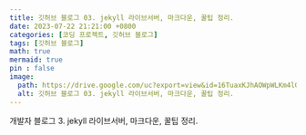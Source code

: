 ```yaml
---
title: 깃허브 블로그 03. jekyll 라이브서버, 마크다운, 꿀팁 정리.
date: 2023-07-22 21:21:00 +0800
categories: [코딩 프로젝트, 깃허브 블로그]
tags: [깃허브 블로그]
math: true
mermaid: true
pin : false
image:
  path: https://drive.google.com/uc?export=view&id=16TuaxKJhAOWpWLKm4lGmw5w4cGZe0hpY
  alt: 깃허브 블로그 03. jekyll 라이브서버, 마크다운, 꿀팁 정리.
---
```


개발자 블로그 3. jekyll 라이브서버, 마크다운, 꿀팁 정리.